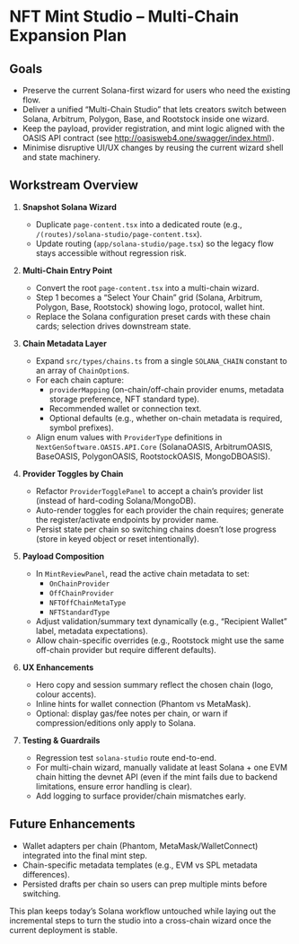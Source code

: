 # NFT Mint Studio – Multi-Chain Expansion Plan

## Goals
- Preserve the current Solana-first wizard for users who need the existing flow.
- Deliver a unified “Multi-Chain Studio” that lets creators switch between Solana, Arbitrum, Polygon, Base, and Rootstock inside one wizard.
- Keep the payload, provider registration, and mint logic aligned with the OASIS API contract (see http://oasisweb4.one/swagger/index.html).
- Minimise disruptive UI/UX changes by reusing the current wizard shell and state machinery.

## Workstream Overview

1. **Snapshot Solana Wizard**
   - Duplicate `page-content.tsx` into a dedicated route (e.g., `/(routes)/solana-studio/page-content.tsx`).
   - Update routing (`app/solana-studio/page.tsx`) so the legacy flow stays accessible without regression risk.

2. **Multi-Chain Entry Point**
   - Convert the root `page-content.tsx` into a multi-chain wizard.
   - Step 1 becomes a “Select Your Chain” grid (Solana, Arbitrum, Polygon, Base, Rootstock) showing logo, protocol, wallet hint.
   - Replace the Solana configuration preset cards with these chain cards; selection drives downstream state.

3. **Chain Metadata Layer**
   - Expand `src/types/chains.ts` from a single `SOLANA_CHAIN` constant to an array of `ChainOption`s.
   - For each chain capture:
     - `providerMapping` (on-chain/off-chain provider enums, metadata storage preference, NFT standard type).
     - Recommended wallet or connection text.
     - Optional defaults (e.g., whether on-chain metadata is required, symbol prefixes).
   - Align enum values with `ProviderType` definitions in `NextGenSoftware.OASIS.API.Core` (SolanaOASIS, ArbitrumOASIS, BaseOASIS, PolygonOASIS, RootstockOASIS, MongoDBOASIS).

4. **Provider Toggles by Chain**
   - Refactor `ProviderTogglePanel` to accept a chain’s provider list (instead of hard-coding Solana/MongoDB).
   - Auto-render toggles for each provider the chain requires; generate the register/activate endpoints by provider name.
   - Persist state per chain so switching chains doesn’t lose progress (store in keyed object or reset intentionally).

5. **Payload Composition**
   - In `MintReviewPanel`, read the active chain metadata to set:
     - `OnChainProvider`
     - `OffChainProvider`
     - `NFTOffChainMetaType`
     - `NFTStandardType`
   - Adjust validation/summary text dynamically (e.g., “Recipient Wallet” label, metadata expectations).
   - Allow chain-specific overrides (e.g., Rootstock might use the same off-chain provider but require different defaults).

6. **UX Enhancements**
   - Hero copy and session summary reflect the chosen chain (logo, colour accents).
   - Inline hints for wallet connection (Phantom vs MetaMask).
   - Optional: display gas/fee notes per chain, or warn if compression/editions only apply to Solana.

7. **Testing & Guardrails**
   - Regression test `solana-studio` route end-to-end.
   - For multi-chain wizard, manually validate at least Solana + one EVM chain hitting the devnet API (even if the mint fails due to backend limitations, ensure error handling is clear).
   - Add logging to surface provider/chain mismatches early.

## Future Enhancements
- Wallet adapters per chain (Phantom, MetaMask/WalletConnect) integrated into the final mint step.
- Chain-specific metadata templates (e.g., EVM vs SPL metadata differences).
- Persisted drafts per chain so users can prep multiple mints before switching.

This plan keeps today’s Solana workflow untouched while laying out the incremental steps to turn the studio into a cross-chain wizard once the current deployment is stable.





